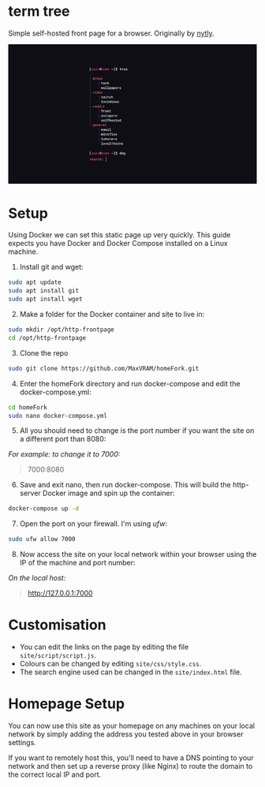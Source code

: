 # term tree

Simple self-hosted front page for a browser. Originally by [nytly](https://notabug.org/nytly/home).

![Demo Image](/images/tree_home.jpg)



# Setup

 Using Docker we can set this static page up very quickly. This guide expects you have Docker and Docker Compose installed on a Linux machine.

1. Install git and wget:

```bash
sudo apt update
sudo apt install git
sudo apt install wget
```

2. Make a folder for the Docker container and site to live in:

```bash
sudo mkdir /opt/http-frontpage
cd /opt/http-frontpage
```

3. Clone the repo

```bash
sudo git clone https://github.com/MaxVRAM/homeFork.git
```

4. Enter the homeFork directory and run docker-compose and edit the docker-compose.yml:

```bash
cd homeFork
sudo nano docker-compose.yml
```

5. All you should need to change is the port number if you want the site on a different port than 8080:

_For example: to change it to 7000:_

> 7000:8080

6. Save and exit nano, then run docker-compose. This will build the http-server Docker image and spin up the container:

```bash
docker-compose up -d
```

7. Open the port on your firewall. I'm using _ufw_:

```bash
sudo ufw allow 7000
```

8. Now access the site on your local network within your browser using the IP of the machine and port number:

_On the local host:_

> http://127.0.0.1:7000



# Customisation

- You can edit the links on the page by editing the file `site/script/script.js`.
- Colours can be changed by editing `site/css/style.css`.
- The search engine used can be changed in the `site/index.html` file.

# Homepage Setup

You can now use this site as your homepage on any machines on your local network by simply adding the address you tested above in your browser settings.

If you want to remotely host this, you'll need to have a DNS pointing to your network and then set up a reverse proxy (like Nginx) to route the domain to the correct local IP and port.
